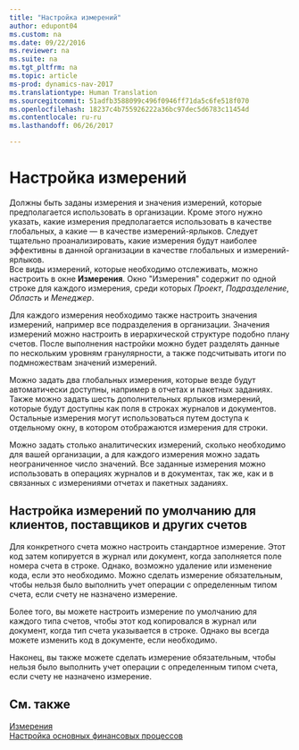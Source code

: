 ```yaml
---
title: "Настройка измерений"
author: edupont04
ms.custom: na
ms.date: 09/22/2016
ms.reviewer: na
ms.suite: na
ms.tgt_pltfrm: na
ms.topic: article
ms-prod: dynamics-nav-2017
ms.translationtype: Human Translation
ms.sourcegitcommit: 51adfb3588099c496f0946ff71da5c6fe518f070
ms.openlocfilehash: 18237c4b755926222a36bc97dec5d6783c11454d
ms.contentlocale: ru-ru
ms.lasthandoff: 06/26/2017

---
```


# <a name="set-up-dimensions"></a>Настройка измерений
Должны быть заданы измерения и значения измерений, которые предполагается использовать в организации. Кроме этого нужно указать, какие измерения предполагается использовать в качестве глобальных, а какие — в качестве измерений-ярлыков. Следует тщательно проанализировать, какие измерения будут наиболее эффективны в данной организации в качестве глобальных и измерений-ярлыков.  
Все виды измерений, которые необходимо отслеживать, можно настроить в окне **Измерения**. Окно "Измерения" содержит по одной строке для каждого измерения, среди которых *Проект*, *Подразделение*, *Область* и *Менеджер*.  

Для каждого измерения необходимо также настроить значения измерений, например все подразделения в организации. Значения измерений можно настроить в иерархической структуре подобно плану счетов. После выполнения настройки можно будет разделять данные по нескольким уровням гранулярности, а также подсчитывать итоги по подмножествам значений измерений.  

Можно задать два глобальных измерения, которые везде будут автоматически доступны, например в отчетах и пакетных заданиях. Также можно задать шесть дополнительных ярлыков измерений, которые будут доступны как поля в строках журналов и документов. Остальные измерения могут использоваться путем доступа к отдельному окну, в котором отображаются измерения для строки.  

Можно задать столько аналитических измерений, сколько необходимо для вашей организации, а для каждого измерения можно задать неограниченное число значений. Все заданные измерения можно использовать в операциях журналов и в документах, так же, как и в связанных с измерениями отчетах и пакетных заданиях.  

## <a name="set-up-default-dimensions-for-customers-vendors-and-other-accounts"></a>Настройка измерений по умолчанию для клиентов, поставщиков и других счетов
Для конкретного счета можно настроить стандартное измерение. Этот код затем копируется в журнал или документ, когда заполняется поле номера счета в строке. Однако, возможно удаление или изменение кода, если это необходимо. Можно сделать измерение обязательным, чтобы нельзя было выполнить учет операции с определенным типом счета, если счету не назначено измерение.  

Более того, вы можете настроить измерение по умолчанию для каждого типа счетов, чтобы этот код копировался в журнал или документ, когда тип счета указывается в строке. Однако вы всегда можете изменить код в документе, если необходимо.  

Наконец, вы также можете сделать измерение обязательным, чтобы нельзя было выполнить учет операции с определенным типом счета, если счету не назначено измерение.

## <a name="see-also"></a>См. также
[Измерения](finance-setup-dimensions.md)  
[Настройка основных финансовых процессов](finance-setup-setup-finance-setup.md)

